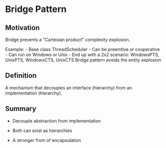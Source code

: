 # Bridge Pattern

## Motivation

Bridge prevents a "Cartesian product" complexity explosion.

Example:
    - Base class ThreadScheduler
    - Can be preemtive or cooperative
    - Can run on Windows or Unix
    - End up with a 2x2 scenario: WindowsPTS, UnixPTS, WindowsCTS, UnixCTS
Bridge pattern avoids the entity explosion

## Definition

A mechanism that decouples an interface (hierarchy) from an implementation (hierarchy).

## Summary

- Decouple abstraction from implementation

- Both can exist as hierarchies

- A stronger from of encapsulation
